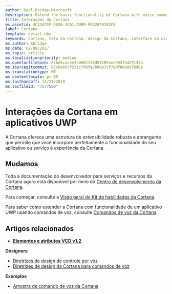 ```yaml
---
author: Karl-Bridge-Microsoft
Description: Extend the basic functionality of Cortana with voice commands that activate a UWP app and execute a single action.
title: Interações da Cortana
ms.assetid: 4C11A7CF-DA26-4CA1-A9B9-FE52670101F5
label: Cortana
template: detail.hbs
keywords: Cortana, tela da Cortana, design da Cortana, interface do usuário, comandos de voz, VCD
ms.author: kbridge
ms.date: 02/08/2017
ms.topic: article
ms.localizationpriority: medium
ms.openlocfilehash: 67be6cacee3b0062118d51105eec9037dd29135b
ms.sourcegitcommit: 93c0a60cf531c7d9fe7b00e7cf78df86906f9d6e
ms.translationtype: MT
ms.contentlocale: pt-BR
ms.lasthandoff: 11/21/2018
ms.locfileid: "7577500"
---
```

# <a name="cortana-interactions-in-uwp-apps"></a>Interações da Cortana em aplicativos UWP

A Cortana oferece uma estrutura de extensibilidade robusta e abrangente que permite que você incorpore perfeitamente a funcionalidade do seu aplicativo ou serviço à experiência da Cortana.

## <a name="weve-moved"></a>Mudamos

Toda a documentação do desenvolvedor para serviços e recursos da Cortana agora está disponível por meio do [Centro de desenvolvimento da Cortana](https://developer.microsoft.com/cortana).

Para começar, consulte a [Visão geral do Kit de habilidades da Cortana](https://docs.microsoft.com/cortana/skills/overview).

Para saber como estender a Cortana com funcionalidade de um aplicativo UWP usando comandos de voz, consulte [Comandos de voz da Cortana](https://docs.microsoft.com/cortana/voice-commands/vcd). 

## <a name="related-articles"></a>Artigos relacionados

* [**Elementos e atributos VCD v1.2**](https://docs.microsoft.com/uwp/schemas/voicecommands/voice-command-elements-and-attributes-1-2)

**Designers**
* [Diretrizes de design de controle por voz](speech-interactions.md)
* [Diretrizes de design da Cortana para comandos de voz](https://docs.microsoft.com/cortana/voice-commands/voicecommand-design-guidelines)

**Exemplos**
* [Amostra de comando de voz da Cortana](http://go.microsoft.com/fwlink/p/?LinkID=619899)
 

 





